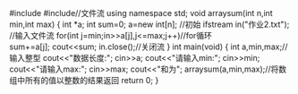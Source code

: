 
#include<iostream>
#include<fstream>//文件流
using namespace std;
void arraysum(int n,int min,int max)
{ 
	int *a; 
	int sum=0; a=new int[n]; //初始
    ifstream in("作业2.txt"); //输入文件流
	for(int j=min;in>>a[j],j<=max;j++)//for循环	
	sum+=a[j];
    cout<<sum;
	in.close();//关闭流
}
int main(void)
{
	int a,min,max;//输入整型
	cout<<"数据长度:";
	cin>>a;
	cout<<"请输入min:";
	cin>>min;
	cout<<"请输入max:";
	cin>>max;
	cout<<"和为"; 
	arraysum(a,min,max);//将数组中所有的值以整数的结果返回 
	return 0; 
}

